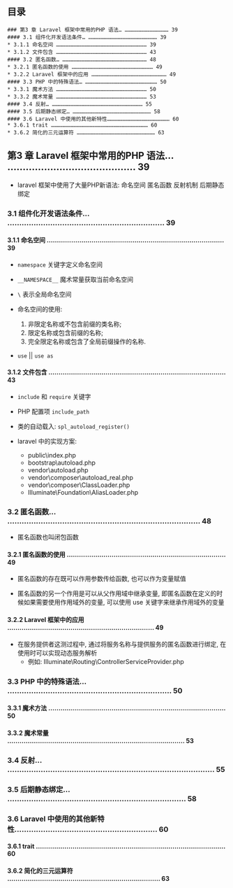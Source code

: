 ## 目录
```
### 第3 章 Laravel 框架中常用的PHP 语法… …………………………………… 39
#### 3.1 组件化开发语法条件… ………………………………………………………… 39
* 3.1.1 命名空间 …………………………………………………………………………… 39
* 3.1.2 文件包含 …………………………………………………………………………… 43
#### 3.2 匿名函数… ……………………………………………………………………… 48
* 3.2.1 匿名函数的使用 …………………………………………………………………… 49
* 3.2.2 Laravel 框架中的应用 ……………………………………………………………… 49
#### 3.3 PHP 中的特殊语法… …………………………………………………………… 50
* 3.3.1 魔术方法 …………………………………………………………………………… 50
* 3.3.2 魔术常量 …………………………………………………………………………… 53
#### 3.4 反射… …………………………………………………………………………… 55
#### 3.5 后期静态绑定… ………………………………………………………………… 58
#### 3.6 Laravel 中使用的其他新特性…………………………………………………… 60
* 3.6.1 trait ………………………………………………………………………………… 60
* 3.6.2 简化的三元运算符 ………………………………………………………………… 63
```

## 第3 章 Laravel 框架中常用的PHP 语法… …………………………………… 39
* laravel 框架中使用了大量PHP新语法: 命名空间 匿名函数 反射机制 后期静态绑定

### 3.1 组件化开发语法条件… ………………………………………………………… 39
#### 3.1.1 命名空间 …………………………………………………………………………… 39
* `namespace` 关键字定义命名空间

* `__NAMESPACE__` 魔术常量获取当前命名空间

* `\` 表示全局命名空间

* 命名空间的使用:
    1. 非限定名称或不包含前缀的类名称;
    2. 限定名称或包含前缀的名称;
    3. 完全限定名称或包含了全局前缀操作的名称.

* `use` || `use as`

#### 3.1.2 文件包含 …………………………………………………………………………… 43
* `include` 和 `require` 关键字

* PHP 配置项 `include_path`

* 类的自动载入: `spl_autoload_register()`

* laravel 中的实现方案:
    * public\index.php
    * bootstrap\autoload.php
    * vendor\autoload.php
    * vendor\composer\autoload_real.php
    * vendor\composer\ClassLoader.php
    * Illuminate\Foundation\AliasLoader.php
    

### 3.2 匿名函数… ……………………………………………………………………… 48
* 匿名函数也叫闭包函数

#### 3.2.1 匿名函数的使用 …………………………………………………………………… 49
* 匿名函数的存在既可以作用参数传给函数, 也可以作为变量赋值

* 匿名函数的另一个作用是可以从父作用域中继承变量, 即匿名函数在定义的时候如果需要使用作用域外的变量, 可以使用 use 关键字来继承作用域外的变量

#### 3.2.2 Laravel 框架中的应用 ……………………………………………………………… 49
* 在服务提供者这测过程中, 通过将服务名称与提供服务的匿名函数进行绑定, 在使用时可以实现动态服务解析
    * 例如: Illuminate\Routing\ControllerServiceProvider.php

### 3.3 PHP 中的特殊语法… …………………………………………………………… 50
#### 3.3.1 魔术方法 …………………………………………………………………………… 50

#### 3.3.2 魔术常量 …………………………………………………………………………… 53

### 3.4 反射… …………………………………………………………………………… 55
### 3.5 后期静态绑定… ………………………………………………………………… 58
### 3.6 Laravel 中使用的其他新特性…………………………………………………… 60
#### 3.6.1 trait ………………………………………………………………………………… 60

#### 3.6.2 简化的三元运算符 ………………………………………………………………… 63
